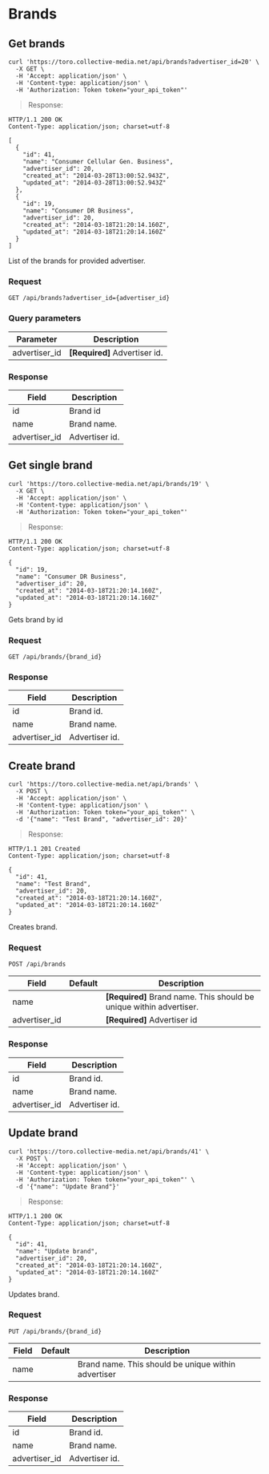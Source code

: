 # Brands

## Get brands

```shell
curl 'https://toro.collective-media.net/api/brands?advertiser_id=20' \
  -X GET \
  -H 'Accept: application/json' \
  -H 'Content-type: application/json' \
  -H 'Authorization: Token token="your_api_token"'
```

> Response:

```http
HTTP/1.1 200 OK
Content-Type: application/json; charset=utf-8

[
  {
    "id": 41,
    "name": "Consumer Cellular Gen. Business",
    "advertiser_id": 20,
    "created_at": "2014-03-28T13:00:52.943Z",
    "updated_at": "2014-03-28T13:00:52.943Z"
  },
  {
    "id": 19,
    "name": "Consumer DR Business",
    "advertiser_id": 20,
    "created_at": "2014-03-18T21:20:14.160Z",
    "updated_at": "2014-03-18T21:20:14.160Z"
  }
]
```

List of the brands for provided advertiser.

### Request

`GET /api/brands?advertiser_id={advertiser_id}`

### Query parameters

Parameter | Description
--------- | -----------
advertiser_id | **[Required]** Advertiser id.

### Response

Field | Description
--------- | -----------
id | Brand id
name | Brand name.
advertiser_id | Advertiser id.


## Get single brand

```shell
curl 'https://toro.collective-media.net/api/brands/19' \
  -X GET \
  -H 'Accept: application/json' \
  -H 'Content-type: application/json' \
  -H 'Authorization: Token token="your_api_token"'
```

> Response:

```http
HTTP/1.1 200 OK
Content-Type: application/json; charset=utf-8

{
  "id": 19,
  "name": "Consumer DR Business",
  "advertiser_id": 20,
  "created_at": "2014-03-18T21:20:14.160Z",
  "updated_at": "2014-03-18T21:20:14.160Z"
}
```

Gets brand by id

### Request

`GET /api/brands/{brand_id}`

### Response

Field | Description
--------- | -----------
id | Brand id.
name | Brand name.
advertiser_id | Advertiser id.


## Create brand


```shell
curl 'https://toro.collective-media.net/api/brands' \
  -X POST \
  -H 'Accept: application/json' \
  -H 'Content-type: application/json' \
  -H 'Authorization: Token token="your_api_token"' \
  -d '{"name": "Test Brand", "advertiser_id": 20}'
```

> Response:

```http
HTTP/1.1 201 Created
Content-Type: application/json; charset=utf-8

{
  "id": 41,
  "name": "Test Brand",
  "advertiser_id": 20,
  "created_at": "2014-03-18T21:20:14.160Z",
  "updated_at": "2014-03-18T21:20:14.160Z"
}
```

Creates brand.

### Request

`POST /api/brands`

Field | Default | Description
--------- | ------- | -----------
name |  | **[Required]** Brand name. This should be unique within advertiser.
advertiser_id | | **[Required]** Advertiser id

### Response

Field | Description
--------- | -----------
id | Brand id.
name | Brand name.
advertiser_id | Advertiser id.


## Update brand

```shell
curl 'https://toro.collective-media.net/api/brands/41' \
  -X POST \
  -H 'Accept: application/json' \
  -H 'Content-type: application/json' \
  -H 'Authorization: Token token="your_api_token"' \
  -d '{"name": "Update Brand"}'
```

> Response:

```http
HTTP/1.1 200 OK
Content-Type: application/json; charset=utf-8

{
  "id": 41,
  "name": "Update brand",
  "advertiser_id": 20,
  "created_at": "2014-03-18T21:20:14.160Z",
  "updated_at": "2014-03-18T21:20:14.160Z"
}
```

Updates brand.

### Request

`PUT /api/brands/{brand_id}`

Field | Default | Description
--------- | ------- | -----------
name |  | Brand name. This should be unique within advertiser

### Response

Field | Description
--------- | -----------
id | Brand id.
name | Brand name.
advertiser_id | Advertiser id.
